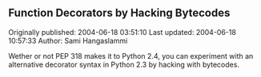 ## Function Decorators by Hacking Bytecodes

Originally published: 2004-06-18 03:51:10
Last updated: 2004-06-18 10:57:33
Author: Sami Hangaslammi

Wether or not PEP 318 makes it to Python 2.4, you can experiment with an alternative decorator syntax in Python 2.3 by hacking with bytecodes.